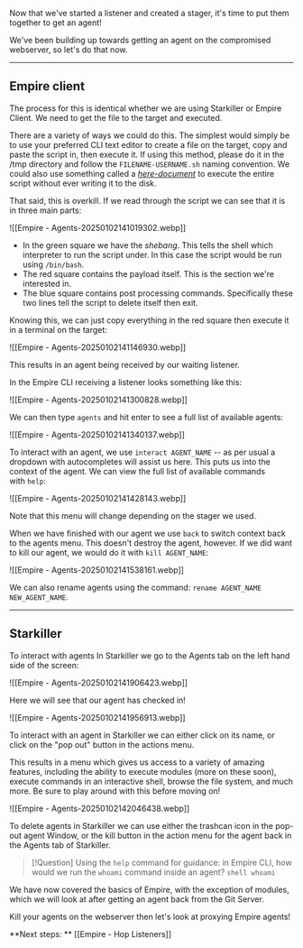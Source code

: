 Now that we've started a listener and created a stager, it's time to put them together to get an agent!

We've been building up towards getting an agent on the compromised webserver, so let's do that now.

---
## Empire client

The process for this is identical whether we are using Starkiller or Empire Client. We need to get the file to the target and executed.

There are a variety of ways we could do this. The simplest would simply be to use your preferred CLI text editor to create a file on the target, copy and paste the script in, then execute it. If using this method, please do it in the /tmp directory and follow the `FILENAME-USERNAME.sh` naming convention. We could also use something called a _[here-document](https://tldp.org/LDP/abs/html/here-docs.html)_ to execute the entire script without ever writing it to the disk.

That said, this is overkill. If we read through the script we can see that it is in three main parts:

![[Empire - Agents-20250102141019302.webp]]

- In the green square we have the _shebang_. This tells the shell which interpreter to run the script under. In this case the script would be run using `/bin/bash`.
- The red square contains the payload itself. This is the section we're interested in.
- The blue square contains post processing commands. Specifically these two lines tell the script to delete itself then exit.

Knowing this, we can just copy everything in the red square then execute it in a terminal on the target:

![[Empire - Agents-20250102141146930.webp]]

This results in an agent being received by our waiting listener.

In the Empire CLI receiving a listener looks something like this:

![[Empire - Agents-20250102141300828.webp]]

We can then type `agents` and hit enter to see a full list of available agents:

![[Empire - Agents-20250102141340137.webp]]

To interact with an agent, we use `interact AGENT_NAME` -- as per usual a dropdown with autocompletes will assist us here. This puts us into the context of the agent. We can view the full list of available commands with `help`:

![[Empire - Agents-20250102141428143.webp]]

Note that this menu will change depending on the stager we used.

When we have finished with our agent we use `back` to switch context back to the agents menu. This doesn't destroy the agent, however. If we did want to kill our agent, we would do it with `kill AGENT_NAME`:

![[Empire - Agents-20250102141538161.webp]]

We can also rename agents using the command: `rename AGENT_NAME NEW_AGENT_NAME`.


---

## Starkiller

To interact with agents In Starkiller we go to the Agents tab on the left hand side of the screen:

![[Empire - Agents-20250102141906423.webp]]

Here we will see that our agent has checked in!

![[Empire - Agents-20250102141956913.webp]]

To interact with an agent in Starkiller we can either click on its name, or click on the "pop out" button in the actions menu.  

This results in a menu which gives us access to a variety of amazing features, including the ability to execute modules (more on these soon), execute commands in an interactive shell, browse the file system, and much more. Be sure to play around with this before moving on!

![[Empire - Agents-20250102142046438.webp]]

To delete agents in Starkiller we can use either the trashcan icon in the pop-out agent Window, or the kill button in the action menu for the agent back in the Agents tab of Starkiller.

> [!Question]
>Using the `help` command for guidance: in Empire CLI, how would we run the `whoami` command inside an agent?
>`shell whoami`

We have now covered the basics of Empire, with the exception of modules, which we will look at after getting an agent back from the Git Server.

Kill your agents on the webserver then let's look at proxying Empire agents!

**Next steps: ** [[Empire - Hop Listeners]]

